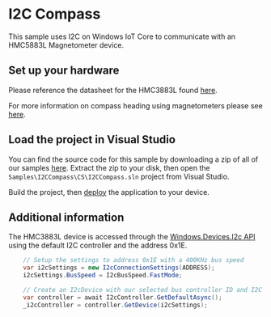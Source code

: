 # I2C Compass

This sample uses I2C on Windows IoT Core to communicate with an HMC5883L Magnetometer device.

## Set up your hardware
Please reference the datasheet for the HMC3883L found [here](https://github.com/microsoft/Windows-iotcore-samples/blob/develop/Samples/I2CCompass/HMC5883L_3-Axis_Digital_Compass_IC.pdf).

For more information on compass heading using magnetometers please see [here](https://github.com/microsoft/Windows-iotcore-samples/blob/develop/Samples/I2CCompass/AN203_Compass_Heading_Using_Magnetometers.pdf).

## Load the project in Visual Studio
You can find the source code for this sample by downloading a zip of all of our samples [here](https://github.com/Microsoft/Windows-iotcore-samples/archive/master.zip). Extract the zip to your disk, then open the `Samples\I2CCompass\CS\I2CCompass.sln` project from Visual Studio.

Build the project, then [deploy](https://github.com/MicrosoftDocs/windows-iotcore-docs/blob/master/windows-iotcore/develop-your-app/AppDeployment.md) the application to your device.

## Additional information
The HMC3883L device is accessed through the [Windows.Devices.I2c API](https://docs.microsoft.com/en-us/uwp/api/windows.devices.i2c) using the default I2C controller and the address 0x1E.
```CS
    // Setup the settings to address 0x1E with a 400KHz bus speed
    var i2cSettings = new I2cConnectionSettings(ADDRESS);
    i2cSettings.BusSpeed = I2cBusSpeed.FastMode;

    // Create an I2cDevice with our selected bus controller ID and I2C settings
    var controller = await I2cController.GetDefaultAsync();
    _i2cController = controller.GetDevice(i2cSettings);
```

